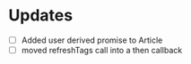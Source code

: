# Updates

- [ ] Added user derived promise to Article
- [ ] moved refreshTags call into a then callback

